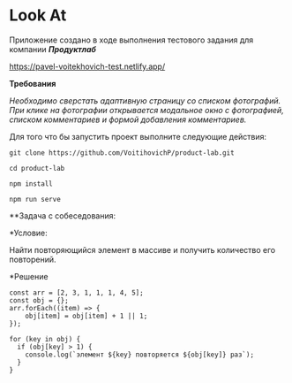 # Look At

Приложение создано в ходе выполнения тестового задания для компании ***Продуктлаб***

https://pavel-voitekhovich-test.netlify.app/

**Требования**

*Необходимо сверстать адаптивную страницу со списком фотографий.
При клике на фотографии открывается модальное окно с фотографией,
списком комментариев и формой добавления комментариев.*

Для того что бы запустить проект выполните следующие действия:

`git clone https://github.com/VoitihovichP/product-lab.git`

`cd product-lab`

`npm install`

`npm run serve`



**Задача с собеседования:

*Условие: 

Найти повторяющийся элемент в массиве и получить количество его повторений.

*Решение

```
const arr = [2, 3, 1, 1, 1, 4, 5];
const obj = {};
arr.forEach((item) => {
    obj[item] = obj[item] + 1 || 1;
});

for (key in obj) {
  if (obj[key] > 1) {
    console.log(`элемент ${key} повторяется ${obj[key]} раз`);
  }
}
